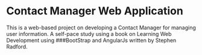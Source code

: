 # Contact Manager Web Application
This is a web-based project on developing a Contact Manager for managing user information.
A self-pace study using a book on Learning Web Development using 
###BootStrap and AngularJs 
written by Stephen Radford.
